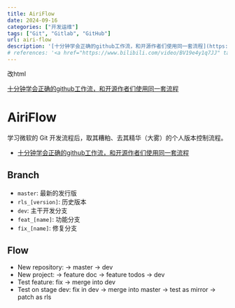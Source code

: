 ```yaml
---
title: AiriFlow
date: 2024-09-16
categories: ["开发运维"]
tags: ["Git", "Gitlab", "GitHub"]
url: airi-flow
description: '[十分钟学会正确的github工作流，和开源作者们使用同一套流程](https://www.bilibili.com/video/BV19e4y1q7JJ)'
# references: '<a href="https://www.bilibili.com/video/BV19e4y1q7JJ" target="_blank">十分钟学会正确的github工作流，和开源作者们使用同一套流程</a>'
---
```


改html

[十分钟学会正确的github工作流，和开源作者们使用同一套流程](https://www.bilibili.com/video/BV19e4y1q7JJ)

<!--more-->

# AiriFlow

学习微软的 Git 开发流程后，取其糟粕、去其精华（大雾）的个人版本控制流程。

- [十分钟学会正确的github工作流，和开源作者们使用同一套流程](https://www.bilibili.com/video/BV19e4y1q7JJ)

## Branch

- `master`:  最新的发行版
- `rls_[version]`: 历史版本
- `dev`: 主干开发分支
- `feat_[name]`: 功能分支
- `fix_[name]`: 修复分支

## Flow

- New repository: -> master -> dev
- New project: -> feature doc -> feature todos -> dev
- Test feature: fix → merge into dev
- Test on stage dev: fix in dev → merge into master → test as mirror → patch as rls
